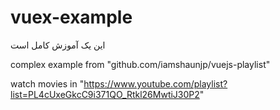 # vuex-example
این یک آموزش کامل است

complex example from "github.com/iamshaunjp/vuejs-playlist"


watch movies in "https://www.youtube.com/playlist?list=PL4cUxeGkcC9i371QO_Rtkl26MwtiJ30P2"



